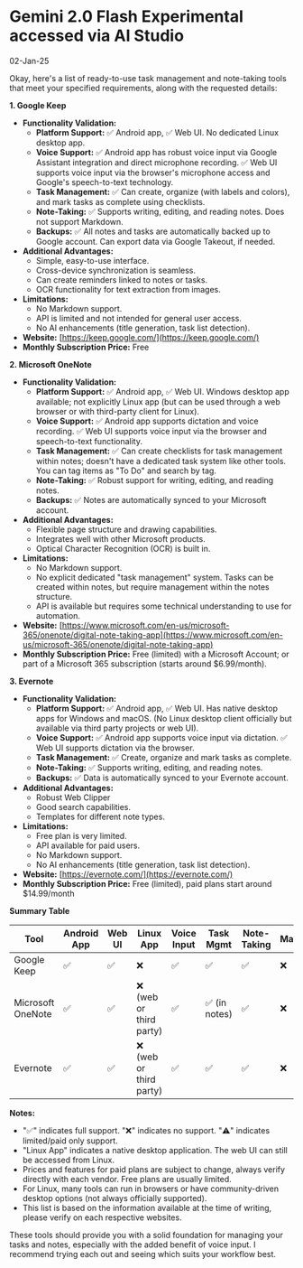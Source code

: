 #  Gemini 2.0 Flash Experimental accessed via AI Studio

02-Jan-25

Okay, here's a list of ready-to-use task management and note-taking tools that meet your specified requirements, along with the requested details:

**1. Google Keep**

*   **Functionality Validation:**
    *   **Platform Support:** ✅ Android app, ✅ Web UI. No dedicated Linux desktop app.
    *   **Voice Support:** ✅ Android app has robust voice input via Google Assistant integration and direct microphone recording. ✅ Web UI supports voice input via the browser's microphone access and Google's speech-to-text technology.
    *   **Task Management:** ✅ Can create, organize (with labels and colors), and mark tasks as complete using checklists.
    *   **Note-Taking:** ✅ Supports writing, editing, and reading notes. Does not support Markdown.
    *   **Backups:** ✅ All notes and tasks are automatically backed up to Google account. Can export data via Google Takeout, if needed.
*   **Additional Advantages:**
    *   Simple, easy-to-use interface.
    *   Cross-device synchronization is seamless.
    *   Can create reminders linked to notes or tasks.
    *   OCR functionality for text extraction from images.
*   **Limitations:**
    *   No Markdown support.
    *   API is limited and not intended for general user access.
    *   No AI enhancements (title generation, task list detection).
*   **Website:** [https://keep.google.com/](https://keep.google.com/)
*   **Monthly Subscription Price:** Free

**2. Microsoft OneNote**

*   **Functionality Validation:**
    *   **Platform Support:** ✅ Android app, ✅ Web UI. Windows desktop app available; not explicitly Linux app (but can be used through a web browser or with third-party client for Linux).
    *   **Voice Support:** ✅ Android app supports dictation and voice recording. ✅ Web UI supports voice input via the browser and speech-to-text functionality.
    *   **Task Management:** ✅ Can create checklists for task management within notes; doesn't have a dedicated task system like other tools. You can tag items as "To Do" and search by tag.
    *   **Note-Taking:** ✅ Robust support for writing, editing, and reading notes.
    *   **Backups:** ✅ Notes are automatically synced to your Microsoft account.
*   **Additional Advantages:**
    *   Flexible page structure and drawing capabilities.
    *   Integrates well with other Microsoft products.
    *   Optical Character Recognition (OCR) is built in.
*   **Limitations:**
    *   No Markdown support.
    *   No explicit dedicated "task management" system. Tasks can be created within notes, but require management within the notes structure.
    *   API is available but requires some technical understanding to use for automation.
*    **Website:** [https://www.microsoft.com/en-us/microsoft-365/onenote/digital-note-taking-app](https://www.microsoft.com/en-us/microsoft-365/onenote/digital-note-taking-app)
*   **Monthly Subscription Price:**  Free (limited) with a Microsoft Account; or part of a Microsoft 365 subscription (starts around $6.99/month).

**3. Evernote**

*   **Functionality Validation:**
    *   **Platform Support:** ✅ Android app, ✅ Web UI.
       Has native desktop apps for Windows and macOS. (No Linux desktop client officially but available via third party projects or web UI).
    *   **Voice Support:** ✅ Android app supports voice input via dictation. ✅ Web UI supports dictation via the browser.
    *   **Task Management:** ✅ Create, organize and mark tasks as complete.
    *   **Note-Taking:** ✅ Supports writing, editing, and reading notes.
    *   **Backups:** ✅ Data is automatically synced to your Evernote account.
*  **Additional Advantages:**
    * Robust Web Clipper
    *   Good search capabilities.
    *  Templates for different note types.
*   **Limitations:**
    *   Free plan is very limited.
    *   API available for paid users.
    *   No Markdown support.
    *   No AI enhancements (title generation, task list detection).
*   **Website:** [https://evernote.com/](https://evernote.com/)
*   **Monthly Subscription Price:** Free (limited), paid plans start around $14.99/month

**Summary Table**

| Tool            | Android App | Web UI | Linux App  | Voice Input | Task Mgmt | Note-Taking | Markdown | Backups  | API         | AI Enhancements | Free | Monthly Price    |
|-----------------|-------------|--------|------------|-------------|-----------|-------------|----------|----------|-------------|-----------------|------|-----------------|
| Google Keep    | ✅           | ✅      | ❌        | ✅         | ✅        | ✅           | ❌      | ✅        | ❌          | ❌              | ✅    | Free            |
| Microsoft OneNote | ✅          | ✅     | ❌ (web or third party) | ✅         |  ✅ (in notes)        | ✅           | ❌        | ✅      | ⚠️          | ❌              | ✅    | Free / $6.99+        |
| Evernote         | ✅          | ✅      | ❌ (web or third party)        | ✅         | ✅        | ✅           | ❌       | ✅        | ✅(paid only)         | ❌             | ⚠️    | Free / $14.99+  |

**Notes:**

*   "✅" indicates full support. "❌" indicates no support. "⚠️" indicates limited/paid only support.
*   "Linux App" indicates a native desktop application. The web UI can still be accessed from Linux.
*  Prices and features for paid plans are subject to change, always verify directly with each vendor. Free plans are usually limited.
*   For Linux, many tools can run in browsers or have community-driven desktop options (not always officially supported).
*   This list is based on the information available at the time of writing, please verify on each respective websites.

These tools should provide you with a solid foundation for managing your tasks and notes, especially with the added benefit of voice input. I recommend trying each out and seeing which suits your workflow best.
